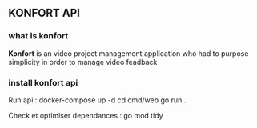 ## KONFORT API

### what is konfort 
**Konfort** is an video project management application who had to purpose simplicity in order to manage video feadback

### install konfort api 
Run api : 
docker-compose up -d
cd cmd/web
go run .

Check et optimiser dependances :
go mod tidy


